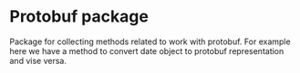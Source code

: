 # Protobuf package

Package for collecting methods related to work with protobuf. For example here we have a method to convert date object to protobuf representation and vise versa.
